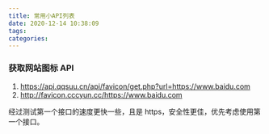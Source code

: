 ```yaml
---
title: 常用小API列表
date: 2020-12-14 10:38:09
tags:
categories:
---
```


### 获取网站图标 API

1. https://api.qqsuu.cn/api/favicon/get.php?url=https://www.baidu.com
2. http://favicon.cccyun.cc/https://www.baidu.com

经过测试第一个接口的速度更快一些，且是 https，安全性更佳，优先考虑使用第一个接口。
